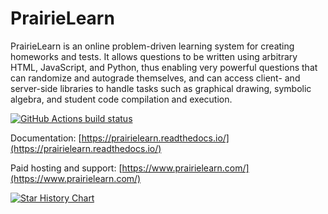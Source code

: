 # PrairieLearn

PrairieLearn is an online problem-driven learning system for creating homeworks and tests. It allows questions to be written using arbitrary HTML, JavaScript, and Python, thus enabling very powerful questions that can randomize and autograde themselves, and can access client- and server-side libraries to handle tasks such as graphical drawing, symbolic algebra, and student code compilation and execution.

[![GitHub Actions build status](https://github.com/PrairieLearn/PrairieLearn/actions/workflows/main.yml/badge.svg)](https://github.com/PrairieLearn/PrairieLearn/actions/workflows/main.yml)

Documentation: [https://prairielearn.readthedocs.io/](https://prairielearn.readthedocs.io/)

Paid hosting and support: [https://www.prairielearn.com/](https://www.prairielearn.com/)

[![Star History Chart](https://api.star-history.com/svg?repos=PrairieLearn/PrairieLearn&type=Date)](https://www.star-history.com/#PrairieLearn/PrairieLearn&Date)
